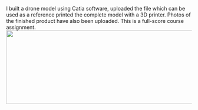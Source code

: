 I built a drone model using Catia software, uploaded the file which can be used as a reference
printed the complete model with a 3D printer. Photos of the finished product have also been uploaded. 
This is a full-score course assignment.
<img src="https://github.com/roboyu/Motion-Planning-for-Mobile-Robots/blob/main/readme.png" width="3000" height="200">
</p>
